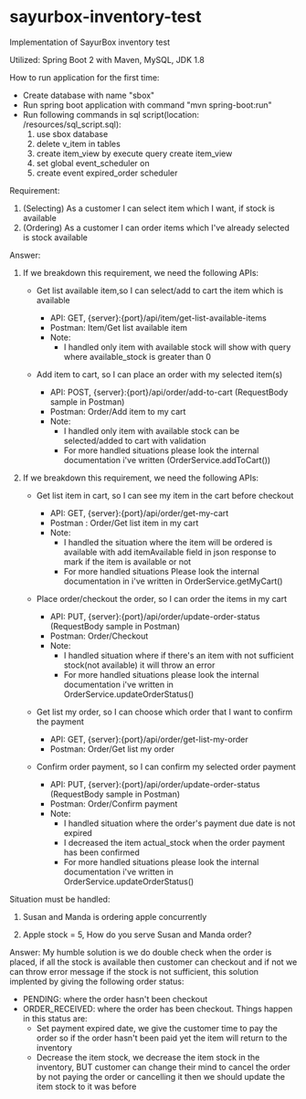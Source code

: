 # sayurbox-inventory-test
Implementation of SayurBox inventory test

Utilized: Spring Boot 2 with Maven, MySQL, JDK 1.8

How to run application for the first time:
- Create database with name "sbox"
- Run spring boot application with command "mvn spring-boot:run"
- Run following commands in sql script(location: /resources/sql_script.sql):
	1. use sbox database
	2. delete v_item in tables
	3. create item_view by execute query create item_view
	4. set global event_scheduler on
	5. create event expired_order scheduler

Requirement:
1. (Selecting) As a customer I can select item which I want, if stock is available
2. (Ordering) As a customer I can order items which I've already selected is stock available

Answer:
1. If we breakdown this requirement, we need the following APIs:
	- Get list available item,so I can select/add to cart the item which is available
	  - API: GET, {server}:{port}/api/item/get-list-available-items
	  - Postman: Item/Get list available item
	  - Note:
		 - I handled only item with available stock will show with query where available_stock is greater than 0	
	
	- Add item to cart, so I can place an order with my selected item(s)
	   - API: POST, {server}:{port}/api/order/add-to-cart (RequestBody sample in Postman)
	   - Postman: Order/Add item to my cart
	   - Note: 
		  - I handled only item with available stock can be selected/added to cart with validation
		  - For more handled situations please look the internal documentation i've written (OrderService.addToCart())

2. If we breakdown this requirement, we need the following APIs:
	- Get list item in cart, so I can see my item in the cart before checkout
	  - API: GET, {server}:{port}/api/order/get-my-cart
	  - Postman : Order/Get list item in my cart
	  - Note: 
	       - I handled the situation where the item will be ordered is available with add itemAvailable field in json response to mark if the item is available or not
	       - For more handled situations Please look the internal documentation in i've written in OrderService.getMyCart()
	
	- Place order/checkout the order, so I can order the items in my cart
	  - API: PUT, {server}:{port}/api/order/update-order-status (RequestBody sample in Postman)
	  - Postman: Order/Checkout
	  - Note:
		 - I handled situation where if there's an item with not sufficient stock(not available) it will throw an error
		 - For more handled situations please look the internal documentation i've written in OrderService.updateOrderStatus()

	- Get list my order, so I can choose which order that I want to confirm the payment
	  - API: GET, {server}:{port}/api/order/get-list-my-order
	  - Postman: Order/Get list my order

	- Confirm order payment, so I can confirm my selected order payment
	  - API: PUT, {server}:{port}/api/order/update-order-status (RequestBody sample in Postman)
	  - Postman: Order/Confirm payment
	  - Note:
		 - I handled situation where the order's payment due date is not expired
		 - I decreased the item actual_stock when the order payment has been confirmed
		 - For more handled situations please look the internal documentation i've written in OrderService.updateOrderStatus()


Situation must be handled:

1. Susan and Manda is ordering apple concurrently

2. Apple stock = 5, How do you serve Susan and Manda order?



Answer:
My humble solution is we do double check when the order is placed, 
if all the stock is available then customer can checkout and if not we can throw error message if the stock is not sufficient, this solution implented by giving the following order status:
- PENDING: where the order hasn't been checkout
- ORDER_RECEIVED: where the order has been checkout. Things happen in this status are:
	- Set payment expired date, we give the customer time to pay the order so if the order hasn't been paid yet the item will return to the inventory
	- Decrease the item stock, we decrease the item stock in the inventory, BUT customer can change their mind to cancel the order by not paying the order or cancelling it then we should update the item stock to it was before
